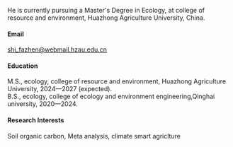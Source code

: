 


He is currently pursuing a Master's Degree in Ecology, at college of resource and environment, Huazhong Agriculture University, China.

#### Email
shi_fazhen@webmail.hzau.edu.cn

#### Education
M.S., ecology, college of resource and environment, Huazhong Agriculture University, 2024—2027 (expected).\
B.S., ecology, college of ecology and environment engineering,Qinghai university, 2020—2024.

#### Research Interests
Soil organic carbon, Meta analysis, climate smart agriclture


